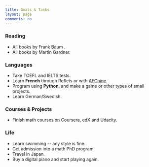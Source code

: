 ```yaml
---
title: Goals & Tasks
layout: page
comments: no
---
```

### Reading
- All books by Frank Baum .
- All books by Martin Gardner.

### Languages
- Take TOEFL and IELTS tests.
- Learn **French** through Reflets or with [AFChine](http://www.afchine.org/). 
- Program using **Python**, and make a game or other types of small projects.
- Learn German/Swedish.

### Courses & Projects
- Finish math courses on Coursera, edX and Udacity.

### Life
- Learn swimming -- any style is fine. 
- Get admission into a math PhD program. 
- Travel in Japan. 
- Buy a digital piano and start playing again.